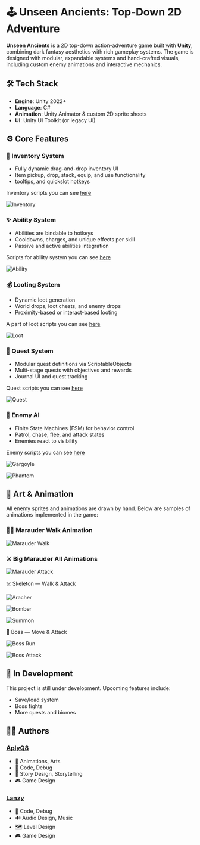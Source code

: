# 🕹️ Unseen Ancients: Top-Down 2D Adventure

**Unseen Ancients** is a 2D top-down action-adventure game built with **Unity**, combining dark fantasy aesthetics with rich gameplay systems. The game is designed with modular, expandable systems and hand-crafted visuals, including custom enemy animations and interactive mechanics.

## 🛠️ Tech Stack

- **Engine**: Unity 2022+
- **Language**: C#
- **Animation**: Unity Animator & custom 2D sprite sheets
- **UI**: Unity UI Toolkit (or legacy UI)

## ⚙️ Core Features

### 🎒 Inventory System
- Fully dynamic drag-and-drop inventory UI
- Item pickup, drop, stack, equip, and use functionality
- tooltips, and quickslot hotkeys

Inventory scripts you can see [here](https://github.com/AplyQ8/PixelQuasarCode/tree/main/Scripts/In%20Game%20Menu%20Scripts/InventoryScripts)

![Inventory](GameMoments/InventoryDemo.gif)

### ✨ Ability System
- Abilities are bindable to hotkeys
- Cooldowns, charges, and unique effects per skill
- Passive and active abilities integration

Scripts for ability system you can see [here](https://github.com/AplyQ8/PixelQuasarCode/tree/main/Scripts/Main%20hero/Abilities)

![Ability](GameMoments/fight.gif)

### 💰 Looting System
- Dynamic loot generation
- World drops, loot chests, and enemy drops
- Proximity-based or interact-based looting

A part of loot scripts you can see [here](https://github.com/AplyQ8/PixelQuasarCode/tree/main/Scripts/PickableObjects)

![Loot](GameMoments/Loot.gif)

### 📜 Quest System
- Modular quest definitions via ScriptableObjects
- Multi-stage quests with objectives and rewards
- Journal UI and quest tracking

Quest scripts you can see [here](https://github.com/AplyQ8/PixelQuasarCode/tree/main/Scripts/QuestScripts)

![Quest](GameMoments/Quest.gif)

### 🤖 Enemy AI
- Finite State Machines (FSM) for behavior control
- Patrol, chase, flee, and attack states
- Enemies react to visibility

Enemy scripts you can see [here](https://github.com/AplyQ8/PixelQuasarCode/tree/main/Scripts/Enemies)

![Gargoyle](GameMoments/GargoyleAI.gif)

![Phantom](GameMoments/PhantomAI.gif)

## 🎨 Art & Animation

All enemy sprites and animations are drawn by hand. Below are samples of animations implemented in the game:

### 🧟‍♂️ Marauder Walk Animation

![Marauder Walk](Animations/Marauder/Marauder_Move..gif)

### ⚔️ Big Marauder All Animations

![Marauder Attack](Animations/BigMarauder/GiantMarauder_DEMO.gif)

☠️ Skeleton — Walk & Attack

![Aracher](Animations/Skeletons/SkeletonArcher_Death_Right.gif)

![Bomber](Animations/Skeletons/Bomber_Demonsttrative.gif)

![Summon](Animations/Skeletons/SkeletonCreature_right+awake.gif)

👑 Boss — Move & Attack

![Boss Run](Animations/DeathGod/Death%20God_Run.gif)

![Boss Attack](Animations/DeathGod/Death%20God_Front_Sweeping_Poke.gif)

## 🚧 In Development

This project is still under development. Upcoming features include:
- Save/load system
- Boss fights
- More quests and biomes


## 🧑‍🎨 Authors

### [**AplyQ8**](https://github.com/AplyQ8)
- 🎨 Animations, Arts  
- 🧠 Code, Debug  
- 📖 Story Design, Storytelling  
- 🎮 Game Design

### [**Lanzy**](https://github.com/lanzy4)
- 🧠 Code, Debug  
- 🔊 Audio Design, Music  
- 🗺️ Level Design  
- 🎮 Game Design


